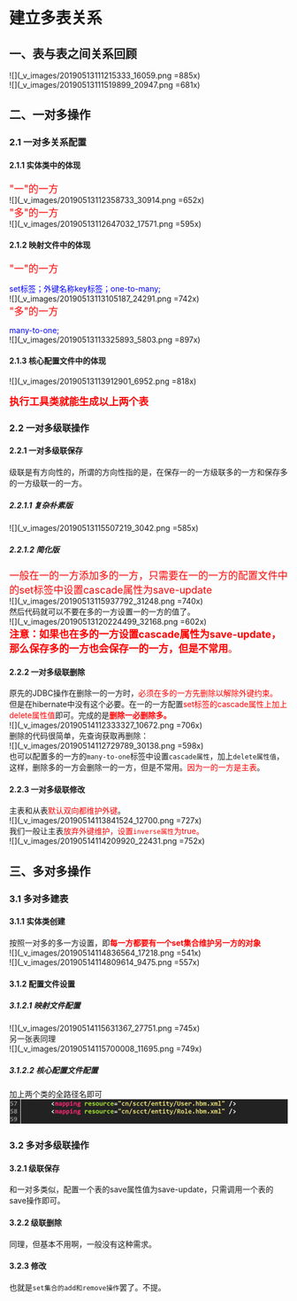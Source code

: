 # 建立多表关系  
## 一、表与表之间关系回顾  
![](_v_images/20190513111215333_16059.png =885x)  
![](_v_images/20190513111519899_20947.png =681x)  
## 二、一对多操作  
### 2.1 一对多关系配置  
#### 2.1.1 实体类中的体现  
<font color=red size=4>"一"的一方</font>  
![](_v_images/20190513112358733_30914.png =652x)  
<font color=red size=4>"多"的一方</font>  
![](_v_images/20190513112647032_17571.png =595x)  
#### 2.1.2 映射文件中的体现   
<font color=red size=4>"一"的一方</font>   
  
<font color=blue>set标签；外键名称key标签；one-to-many;</font>  
![](_v_images/20190513113105187_24291.png =742x)  
<font color=red size=4>"多"的一方</font>  
  
  <font color=blue>many-to-one;</font>  
![](_v_images/20190513113325893_5803.png =897x)  
#### 2.1.3 核心配置文件中的体现  
![](_v_images/20190513113912901_6952.png =818x)  
  
<font color=red size=4>**执行工具类就能生成以上两个表**</font>  
### 2.2 一对多级联操作  
#### 2.2.1 一对多级联保存  
级联是有方向性的，所谓的方向性指的是，在保存一的一方级联多的一方和保存多的一方级联一的一方。  
##### 2.2.1.1 复杂朴素版  
![](_v_images/20190513115507219_3042.png =585x)  
##### 2.2.1.2 简化版  
<font color=red size=4>一般在一的一方添加多的一方，只需要在一的一方的配置文件中的set标签中设置cascade属性为save-update</font>  
![](_v_images/20190513115937792_31248.png =740x)  
然后代码就可以不要在多的一方设置一的一方的值了。  
![](_v_images/20190513120224499_32168.png =602x)  
<font color=red size=4>**注意：如果也在多的一方设置cascade属性为save-update，那么保存多的一方也会保存一的一方，但是不常用**。</font>  
#### 2.2.2 一对多级联删除  
原先的JDBC操作在删除一的一方时，<font color=red>必须在多的一方先删除以解除外键约束。</font>  
但是在hibernate中没有这个必要。在一的一方配置<font color=red>set标签的cascade属性上加上delete属性值</font>即可。完成的是<font color=red>**删除一必删除多。**</font>  
![](_v_images/20190514112333327_10672.png =706x)  
删除的代码很简单，先查询获取再删除：  
![](_v_images/20190514112729789_30138.png =598x)  
也可以配置多的一方的`many-to-one`标签中设置`cascade属性`，加上`delete属性值`，这样，删除多的一方会删除一的一方，但是不常用。<font color=red>因为一的一方是主表</font>。  
#### 2.2.3 一对多级联修改  
主表和从表<font color=red>默认双向都维护外键</font>。  
![](_v_images/20190514113841524_12700.png =727x)  
我们一般让主表<font color=red>放弃外键维护，设置`inverse属性`为true。</font>  
![](_v_images/20190514114209920_22431.png =752x)  
## 三、多对多操作  
### 3.1 多对多建表  
#### 3.1.1 实体类创建  
按照一对多的多一方设置，即<font color=red>**每一方都要有一个set集合维护另一方的对象**</font>  
![](_v_images/20190514114836564_17218.png =541x)   
![](_v_images/20190514114809614_9475.png =557x)
#### 3.1.2 配置文件设置  
##### 3.1.2.1 映射文件配置
![](_v_images/20190514115631367_27751.png =745x)  
另一张表同理  
![](_v_images/20190514115700008_11695.png =749x)  
##### 3.1.2.2 核心配置文件配置  
加上两个类的全路径名即可  
![](_v_images/20190514115753554_29082.png)  
### 3.2 多对多级联操作  
#### 3.2.1 级联保存  
和一对多类似，配置一个表的save属性值为save-update，只需调用一个表的save操作即可。  
#### 3.2.2 级联删除  
同理，但基本不用啊，一般没有这种需求。  
#### 3.2.3 修改  
也就是`set集合的add和remove操作`罢了。不提。